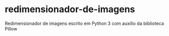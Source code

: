 # redimensionador-de-imagens
Redimensionador de imagens escrito em Python 3 com auxílio da biblioteca Pillow
